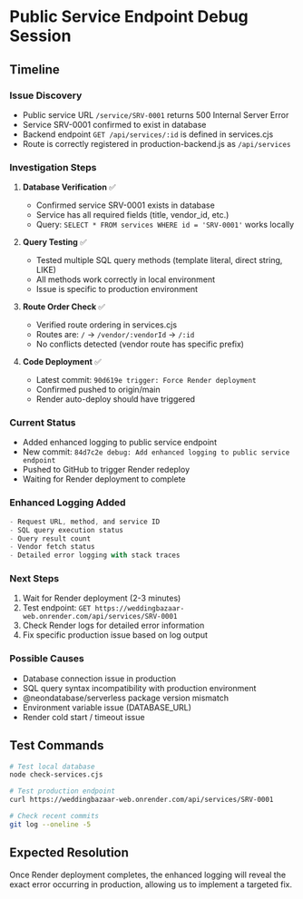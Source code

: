 # Public Service Endpoint Debug Session

## Timeline

### Issue Discovery
- Public service URL `/service/SRV-0001` returns 500 Internal Server Error
- Service SRV-0001 confirmed to exist in database
- Backend endpoint `GET /api/services/:id` is defined in services.cjs
- Route is correctly registered in production-backend.js as `/api/services`

### Investigation Steps

1. **Database Verification** ✅
   - Confirmed service SRV-0001 exists in database
   - Service has all required fields (title, vendor_id, etc.)
   - Query: `SELECT * FROM services WHERE id = 'SRV-0001'` works locally

2. **Query Testing** ✅
   - Tested multiple SQL query methods (template literal, direct string, LIKE)
   - All methods work correctly in local environment
   - Issue is specific to production environment

3. **Route Order Check** ✅
   - Verified route ordering in services.cjs
   - Routes are: `/` → `/vendor/:vendorId` → `/:id`
   - No conflicts detected (vendor route has specific prefix)

4. **Code Deployment** ✅
   - Latest commit: `90d619e trigger: Force Render deployment`
   - Confirmed pushed to origin/main
   - Render auto-deploy should have triggered

### Current Status
- Added enhanced logging to public service endpoint
- New commit: `84d7c2e debug: Add enhanced logging to public service endpoint`
- Pushed to GitHub to trigger Render redeploy
- Waiting for Render deployment to complete

### Enhanced Logging Added
```javascript
- Request URL, method, and service ID
- SQL query execution status
- Query result count
- Vendor fetch status
- Detailed error logging with stack traces
```

### Next Steps
1. Wait for Render deployment (2-3 minutes)
2. Test endpoint: `GET https://weddingbazaar-web.onrender.com/api/services/SRV-0001`
3. Check Render logs for detailed error information
4. Fix specific production issue based on log output

### Possible Causes
- Database connection issue in production
- SQL query syntax incompatibility with production environment
- @neondatabase/serverless package version mismatch
- Environment variable issue (DATABASE_URL)
- Render cold start / timeout issue

## Test Commands

```bash
# Test local database
node check-services.cjs

# Test production endpoint
curl https://weddingbazaar-web.onrender.com/api/services/SRV-0001

# Check recent commits
git log --oneline -5
```

## Expected Resolution
Once Render deployment completes, the enhanced logging will reveal the exact error occurring in production, allowing us to implement a targeted fix.
